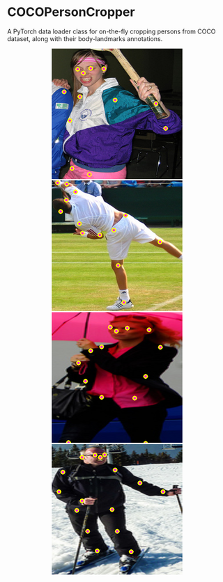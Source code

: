 # COCOPersonCropper



A PyTorch data loader class for on-the-fly cropping persons from COCO dataset, along with their body-landmarks annotations.

<p align="center">
  <img width="300" height="300" src="./examples/example_1.png"></img>
  <img width="300" height="300" src="./examples/example_2.png"></img>
  <img width="300" height="300" src="./examples/example_3.png"></img>
  <img width="300" height="300" src="./examples/example_4.png"></img>
</p>

